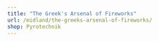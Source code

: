 ```yaml
---
title: "The Greek's Arsenal of Fireworks"
url: /midland/the-greeks-arsenal-of-fireworks/
shop: Pyrotechnik
---
```

